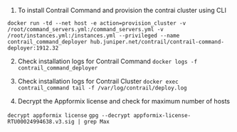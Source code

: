 1. To install Contrail Command and provision the contrai cluster using CLI

`docker run -td --net host -e action=provision_cluster -v /root/command_servers.yml:/command_servers.yml -v /root/instances.yml:/instances.yml --privileged --name contrail_command_deployer hub.juniper.net/contrail/contrail-command-deployer:1912.32`

2. Check installation logs for Contrail Command
`docker logs -f contrail_command_deployer`

3. Check installation logs for Contrail Cluster
`docker exec contrail_command tail -f /var/log/contrail/deploy.log`

4. Decrypt the Appformix license and check for maximum number of hosts

`decrypt appformix license`
`gpg --decrypt appformix-license-RTU00024994638.v3.sig | grep Max`
